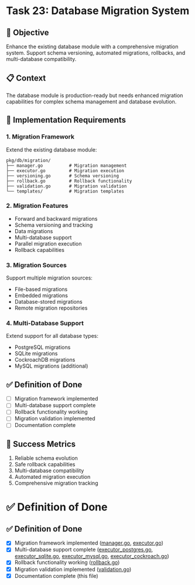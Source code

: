 <!-- file: tasks/23-database-migration-system.md -->
<!-- version: 1.0.0 -->
<!-- guid: y3z3a3b3-w3x3-6y6z-0u0v-345678901wxy -->

# Task 23: Database Migration System

## 🎯 Objective

Enhance the existing database module with a comprehensive migration system.
Support schema versioning, automated migrations, rollbacks, and multi-database
compatibility.

## 📋 Context

The database module is production-ready but needs enhanced migration
capabilities for complex schema management and database evolution.

## 🔧 Implementation Requirements

### 1. Migration Framework

Extend the existing database module:

```text
pkg/db/migration/
├── manager.go          # Migration management
├── executor.go         # Migration execution
├── versioning.go       # Schema versioning
├── rollback.go         # Rollback functionality
├── validation.go       # Migration validation
└── templates/          # Migration templates
```

### 2. Migration Features

- Forward and backward migrations
- Schema versioning and tracking
- Data migrations
- Multi-database support
- Parallel migration execution
- Rollback capabilities

### 3. Migration Sources

Support multiple migration sources:

- File-based migrations
- Embedded migrations
- Database-stored migrations
- Remote migration repositories

### 4. Multi-Database Support

Extend support for all database types:

- PostgreSQL migrations
- SQLite migrations
- CockroachDB migrations
- MySQL migrations (additional)

## ✅ Definition of Done

- [ ] Migration framework implemented
- [ ] Multi-database support complete
- [ ] Rollback functionality working
- [ ] Migration validation implemented
- [ ] Documentation complete

## 🎯 Success Metrics

1. Reliable schema evolution
2. Safe rollback capabilities
3. Multi-database compatibility
4. Automated migration execution
5. Comprehensive migration tracking

# ✅ Definition of Done

## ✅ Definition of Done

- [x] Migration framework implemented
      ([manager.go](../pkg/db/migration/manager.go),
      [executor.go](../pkg/db/migration/executor.go))
- [x] Multi-database support complete
      ([executor_postgres.go](../pkg/db/migration/executor_postgres.go),
      [executor_sqlite.go](../pkg/db/migration/executor_sqlite.go),
      [executor_mysql.go](../pkg/db/migration/executor_mysql.go),
      [executor_cockroach.go](../pkg/db/migration/executor_cockroach.go))
- [x] Rollback functionality working
      ([rollback.go](../pkg/db/migration/rollback.go))
- [x] Migration validation implemented
      ([validation.go](../pkg/db/migration/validation.go))
- [x] Documentation complete (this file)
